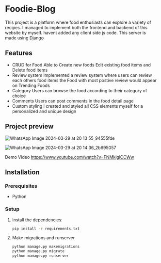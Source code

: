 # Foodie-Blog

This project is a platform where food enthusiasts can explore a variety of recipes. 
I managed to implement both the frontend and backend of this website by myself. havent added any client side js code.
This server is made using Django

## Features

- CRUD for Food Able to Create new foods Edit existing food items and Delete food items
- Review system Implemented a review system where users can review each others food items the Food with most postive review would appear on Trending Foods
- Category  Users can browse the food according to their category of choice
- Comments Users can post comments in the food detail page
- Custom styling I created and styled all CSS elements myself for a personalized and unique design

## Project preview

![WhatsApp Image 2024-03-29 at 20 13 55_94555fde](https://github.com/ZLaTaN003/FOODIE-BLOG-WEBSITE/assets/140087832/b06b8be1-6fef-4ce8-8b8c-5bafa59ac7cf)

![WhatsApp Image 2024-03-29 at 20 14 36_2b695057](https://github.com/ZLaTaN003/FOODIE-BLOG-WEBSITE/assets/140087832/4360debc-ec24-4b18-8ddb-1ad34455ae3e)


Demo Video https://www.youtube.com/watch?v=FNMklglCCWw

## Installation

### Prerequisites

- Python
  
### Setup

1. Install the dependencies:

    ```bash
    pip install -r requirements.txt
    ```
2. Make migrations and runserver
      ```bash
     python manage.py makemigrations
     python manage.py migrate
     python manage.py runserver
    ```






